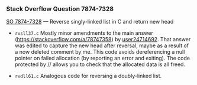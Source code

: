 ### Stack Overflow Question 7874-7328

[SO 7874-7328](https://stackoverflow.com/q/78747328) &mdash;
Reverse singly-linked list in C and return new head

* `rvsll37.c`
  Mostly minor amendments to the main answer
  (https://stackoverflow.com/a/78747358) by
  [user24714692](https://stackoverflow.com/users/24714692/user24714692).
  That answer was edited to capture the new head after reversal, maybe as
  a result of a now deleted comment by me.  This code avoids dereferencing
  a null pointer on failed allocation (by reporting an error and exiting).
  The code protected by // allows you to check that the allocated data is
  all freed.

* `rvdll61.c`
  Analogous code for reversing a doubly-linked list.
